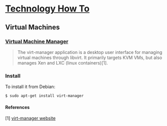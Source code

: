 # [Technology How To](/readme.md)

## Virtual Machines

### [Virtual Machine Manager](/virt-manager.md)

> The virt-manager application is a desktop user interface for managing virtual machines through libvirt. It primarily targets KVM VMs, but also manages Xen and LXC (linux containers)[1].

### Install

To install it from Debian:

```sh
$ sudo apt-get install virt-manager
```

#### References

[1] [virt-manager website](https://virt-manager.org/)
